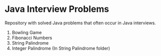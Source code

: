 # Java Interview Problems
Repository with solved Java problems that often occur in Java interviews.

 1.  Bowling Game
 2.  Fibonacci Numbers
 3. String Palindrome
 4. Integer Palindrome (In String Palindrome folder)
